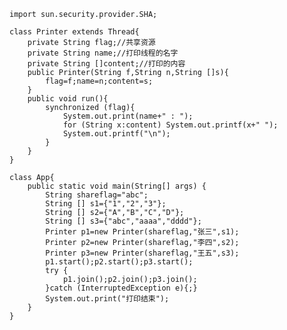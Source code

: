     import sun.security.provider.SHA;

    class Printer extends Thread{
        private String flag;//共享资源
        private String name;//打印线程的名字
        private String []content;//打印的内容
        public Printer(String f,String n,String []s){
            flag=f;name=n;content=s;
        }
        public void run(){
            synchronized (flag){
                System.out.print(name+" : ");
                for (String x:content) System.out.printf(x+" ");
                System.out.printf("\n");
            }
        }
    }

    class App{
        public static void main(String[] args) {
            String shareflag="abc";
            String [] s1={"1","2","3"};
            String [] s2={"A","B","C","D"};
            String [] s3={"abc","aaaa","dddd"};
            Printer p1=new Printer(shareflag,"张三",s1);
            Printer p2=new Printer(shareflag,"李四",s2);
            Printer p3=new Printer(shareflag,"王五",s3);
            p1.start();p2.start();p3.start();
            try {
                p1.join();p2.join();p3.join();
            }catch (InterruptedException e){;}
            System.out.print("打印结束");
        }
    }
